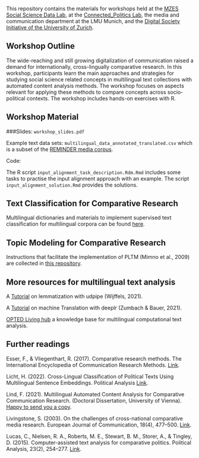 This repository contains the materials for workshops held at the [MZES Social Science Data Lab](https://www.mzes.uni-mannheim.de/socialsciencedatalab/), at the [Connected_Politics Lab](https://www.ucd.ie/connected_politics/), the media and communication department at the LMU Munich, and the [Digital Society Initiative of the University of Zurich](https://www.dsi.uzh.ch/de.html).

## Workshop Outline
The wide-reaching and still growing digitalization of communication raised a demand for internationally, cross-lingually comparative research. In this workshop, participants learn the main approaches and strategies for studying social science related concepts in multilingual text collections with automated content analysis methods. The workshop focuses on aspects relevant for applying these methods to compare concepts across socio-political contexts. The workshop includes hands-on exercises with R.

## Workshop Material

###Slides:
`workshop_slides.pdf` 

Example text data sets:
`multilingual_data_annotated_translated.csv` which is a subset of the [REMINDER media corpus](https://doi.org/10.11587/IEGQ1B).

Code:

The R script `input_alignment_task_description.Rdm.Rmd` includes some tasks to practise the input alignment approach with an example. The script `input_alignment_solution.Rmd` provides the solutions.


## Text Classification for Comparative Research

Multilingual dictionaries and materials to implement supervised text classification for multilingual corpora can be found [here](https://github.com/Christoph/MultilingualTextAnalysis).

## Topic Modeling for Comparative Research

Instructions that facilitate the implementation of PLTM (Mimno et al., 2009) are collected in [this repository](https://github.com/fabiennelind/Topic-Modeling-for-Comparative-Research).

## More resources for multilingual text analysis

A [Tutorial](https://cran.r-project.org/web/packages/udpipe/vignettes/udpipe-annotation.html) on lemmatization with udpipe (Wijffels, 2021). 

A [Tutorial](https://github.com/zumbov2/deeplr) on machine Translation with deeplr (Zumbach & Bauer, 2021).

[OPTED Living hub](https://opted.eu/results/inventories/) a knowledge base for multilingual computational text analysis.

## Further readings

Esser, F., & Vliegenthart, R. (2017). Comparative research methods. The International Encyclopedia of Communication Research Methods. [Link](https://doi.org/10.1002/9781118901731.iecrm0035).

Licht, H. (2022). Cross-Lingual Classification of Political Texts Using Multilingual Sentence Embeddings. Political Analysis [Link](https://doi.org/10.1017/pan.2022.29).

Lind, F. (2021). Multilingual Automated Content Analysis for Comparative Communication Research. (Doctoral Dissertation, University of Vienna). [Happy to send you a copy](mailto:fabienne.lind@univie.ac.at).

Livingstone, S. (2003). On the challenges of cross-national comparative media research. European Journal of Communication, 18(4), 477–500. [Link](https://doi.org/10.1177/0267323103184003). 

Lucas, C., Nielsen, R. A., Roberts, M. E., Stewart, B. M., Storer, A., & Tingley, D. (2015). Computer-assisted text analysis for comparative politics. Political Analysis, 23(2), 254–277. [Link](https://doi.org/10.1093/pan/mpu019).








